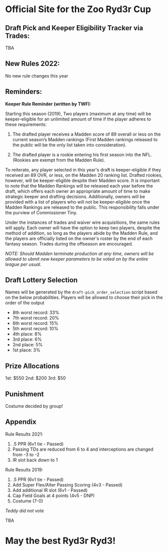 # Official Site for the Zoo Ryd3r Cup

## Draft Pick and Keeper Eligibility Tracker via Trades:

TBA

## New Rules 2022:

No new rule changes this year

 
 ## Reminders:
 **Keeper Rule Reminder (written by TWF):**
 
 Starting this season (2019), Two players (maximum at any time) will be keeper-eligible for an unlimited amount of time if the player adheres to these requirements:

1. The drafted player receives a Madden score of 89 overall or less on the current season’s Madden rankings (First Madden rankings released to the public will be the only list taken into consideration).

2. The drafted player is a rookie entering his first season into the NFL. (Rookies are exempt from the Madden Rule).

To reiterate, any player selected in this year's draft is keeper-eligible if they received an 89 OVR, or less, on the Madden 20 ranking list. Drafted rookies, however, will be keeper-eligible despite their Madden score. It is important to note that the Madden Rankings will be released each year before the draft, which offers each owner an appropriate amount of time to make strategic keeper and drafting decisions. Additionally, owners will be provided with a list of players who will not be keeper-eligible once the Madden Rankings are released to the public. This responsibility falls under the purview of Commissioner Tiny.

Under the instances of trades and waiver wire acquisitions, the same rules will apply. Each owner will have the option to keep two players, despite the method of addition, so long as the players abide by the Madden Rule, and the players are officially listed on the owner's roster by the end of each fantasy season. Trades during the offseason are encouraged.

*NOTE: Should Madden terminate production at any time, owners will be allowed to ubmit new keeper parameters to be voted on by the entire league per usual.* 


## Draft Lottery Selection

Names will be generated by the `draft-pick_order_selection` script based on the below probabilities. Players will be allowed to choose their pick in the order of the output

- 8th worst record: 33%
- 7th worst record: 20%
- 6th worst record: 15%
- 5th worst record: 10%
- 4th place: 8%
- 3rd place: 6%
- 2nd place: 5%
- 1st place: 3%
 
## Prize Allocations
1st: $550
2nd: $200
3rd: $50
 
## Punishment
Costume decided by group!
 
## Appendix

 Rule Results 2021:
1) .5 PPR (6v1 tie - Passed)
2) Passing TDs are reduced from 6 to 4 and interceptions are changed from -3 to -2
3) IR slot back down to 1

 Rule Results 2019:
1) .5 PPR (6v1 tie - Passed)
2) Add Super Flex/Alter Passing Scoring (4v3 - Passed)
3) Add additional IR slot (6v1 - Passed)
4) Cap Field Goals at 4 points (4v5 - DNP)
5) Costume (7-0)

*Teddy did not vote*

TBA
 
 # May the best Ryd3r Ryd3!
